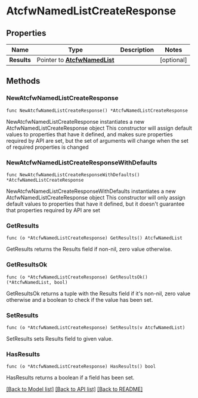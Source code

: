 # AtcfwNamedListCreateResponse

## Properties

Name | Type | Description | Notes
------------ | ------------- | ------------- | -------------
**Results** | Pointer to [**AtcfwNamedList**](AtcfwNamedList.md) |  | [optional] 

## Methods

### NewAtcfwNamedListCreateResponse

`func NewAtcfwNamedListCreateResponse() *AtcfwNamedListCreateResponse`

NewAtcfwNamedListCreateResponse instantiates a new AtcfwNamedListCreateResponse object
This constructor will assign default values to properties that have it defined,
and makes sure properties required by API are set, but the set of arguments
will change when the set of required properties is changed

### NewAtcfwNamedListCreateResponseWithDefaults

`func NewAtcfwNamedListCreateResponseWithDefaults() *AtcfwNamedListCreateResponse`

NewAtcfwNamedListCreateResponseWithDefaults instantiates a new AtcfwNamedListCreateResponse object
This constructor will only assign default values to properties that have it defined,
but it doesn't guarantee that properties required by API are set

### GetResults

`func (o *AtcfwNamedListCreateResponse) GetResults() AtcfwNamedList`

GetResults returns the Results field if non-nil, zero value otherwise.

### GetResultsOk

`func (o *AtcfwNamedListCreateResponse) GetResultsOk() (*AtcfwNamedList, bool)`

GetResultsOk returns a tuple with the Results field if it's non-nil, zero value otherwise
and a boolean to check if the value has been set.

### SetResults

`func (o *AtcfwNamedListCreateResponse) SetResults(v AtcfwNamedList)`

SetResults sets Results field to given value.

### HasResults

`func (o *AtcfwNamedListCreateResponse) HasResults() bool`

HasResults returns a boolean if a field has been set.


[[Back to Model list]](../README.md#documentation-for-models) [[Back to API list]](../README.md#documentation-for-api-endpoints) [[Back to README]](../README.md)


